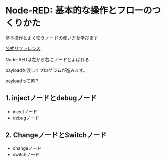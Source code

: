 # Node-RED: 基本的な操作とフローのつくりかた

基本操作とよく使うノードの使い方を学びます

[公式リファレンス](https://nodered.jp/docs/user-guide/nodes)


Node-REDは左から右にノードとよばれる

payloadを渡してプログラムが進みます。

payloadって何？


## 1. injectノードとdebugノード

- injectノード
- debugノード

## 2. ChangeノードとSwitchノード

- changeノード
- switchノード